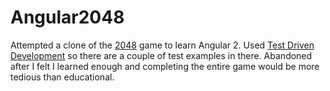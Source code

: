 # Angular2048

Attempted a clone of the [2048](https://gabrielecirulli.github.io/2048/) game to learn Angular 2. Used [Test Driven Development](https://en.wikipedia.org/wiki/Test-driven_development) so there are a couple of test examples in there. Abandoned after I felt I learned enough and completing the entire game would be more tedious than educational.